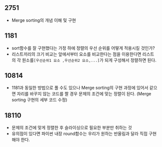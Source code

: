 ## 2751 
- Merge sorting의 개념 이해 및 구현
## 1181
- sort함수를 잘 구현했다는 가정 하에 정렬의 우선 순위를 어떻게 적용시킬 것인가?
- 리스트끼리의 크기 비교는 앞에서부터 요소를 비교한다는 점을 이용한다면 리스트의 각 원소를`[우선순위1 요소 ,우선순위2 요소,...]`가 되게 구성해서 정렬하면 된다. 
## 10814
- 1181과 동일한 방법으로 풀 수도 있으나 Merge sorting의 구현 과정에 있어서 같으면 자리를 바꾸지 않는 코드를 짤 경우 문제의 조건에 맞는 정렬이 된다. (Merge sorting 구현의 세부 코드 수정)
## 18110
- 문제의 조건에 맞게 정렬한 후 슬라이싱으로 필요한 부분만 취하는 것
- 유의점이 있다면 파이썬 내장 round함수는 우리가 원하는 반올림과 달라 직접 구현해야 한다.